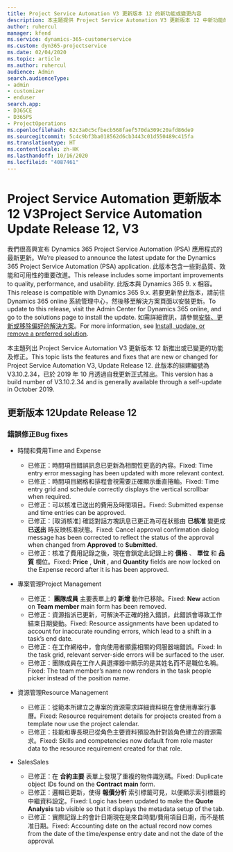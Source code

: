 ```yaml
---
title: Project Service Automation V3 更新版本 12 的新功能或變更內容
description: 本主題提供 Project Service Automation V3 更新版本 12 中新功能的相關資訊。
author: ruhercul
manager: kfend
ms.service: dynamics-365-customerservice
ms.custom: dyn365-projectservice
ms.date: 02/04/2020
ms.topic: article
ms.author: ruhercul
audience: Admin
search.audienceType:
- admin
- customizer
- enduser
search.app:
- D365CE
- D365PS
- ProjectOperations
ms.openlocfilehash: 62c3a0c5cfbecb568faef570da309c20afd86de9
ms.sourcegitcommit: 5c4c9bf3ba018562d6cb3443c01d550489c415fa
ms.translationtype: HT
ms.contentlocale: zh-HK
ms.lasthandoff: 10/16/2020
ms.locfileid: "4087461"
---
```

# <a name="project-service-automation-update-release-12-v3"></a><span data-ttu-id="0ee24-103">Project Service Automation 更新版本 12 V3</span><span class="sxs-lookup"><span data-stu-id="0ee24-103">Project Service Automation Update Release 12, V3</span></span>
<span data-ttu-id="0ee24-104">我們很高興宣布 Dynamics 365 Project Service Automation (PSA) 應用程式的最新更新。</span><span class="sxs-lookup"><span data-stu-id="0ee24-104">We’re pleased to announce the latest update for the Dynamics 365 Project Service Automation (PSA) application.</span></span> <span data-ttu-id="0ee24-105">此版本包含一些對品質、效能和可用性的重要改進。</span><span class="sxs-lookup"><span data-stu-id="0ee24-105">This release includes some important improvements to quality, performance, and usability.</span></span> <span data-ttu-id="0ee24-106">此版本與 Dynamics 365 9. x 相容。</span><span class="sxs-lookup"><span data-stu-id="0ee24-106">This release is compatible with Dynamics 365 9.x.</span></span> <span data-ttu-id="0ee24-107">若要更新至此版本，請前往 Dynamics 365 online 系統管理中心，然後移至解決方案頁面以安裝更新。</span><span class="sxs-lookup"><span data-stu-id="0ee24-107">To update to this release, visit the Admin Center for Dynamics 365 online, and go to the solutions page to install the update.</span></span> <span data-ttu-id="0ee24-108">如需詳細資訊，請參閱[安裝、更新或移除偏好的解決方案](https://docs.microsoft.com/power-platform/admin/install-remove-preferred-solution)。</span><span class="sxs-lookup"><span data-stu-id="0ee24-108">For more information, see [Install, update, or remove a preferred solution](https://docs.microsoft.com/power-platform/admin/install-remove-preferred-solution).</span></span>

<span data-ttu-id="0ee24-109">本主題列出 Project Service Automation V3 更新版本 12 新推出或已變更的功能及修正。</span><span class="sxs-lookup"><span data-stu-id="0ee24-109">This topic lists the features and fixes that are new or changed for Project Service Automation V3, Update Release 12.</span></span> <span data-ttu-id="0ee24-110">此版本的組建編號為 V3.10.2.34，已於 2019 年 10 月透過自我更新正式推出。</span><span class="sxs-lookup"><span data-stu-id="0ee24-110">This version has a build number of V3.10.2.34 and is generally available through a self-update in October 2019.</span></span>

## <a name="update-release-12"></a><span data-ttu-id="0ee24-111">更新版本 12</span><span class="sxs-lookup"><span data-stu-id="0ee24-111">Update Release 12</span></span>

### <a name="bug-fixes"></a><span data-ttu-id="0ee24-112">錯誤修正</span><span class="sxs-lookup"><span data-stu-id="0ee24-112">Bug fixes</span></span>

- <span data-ttu-id="0ee24-113">時間和費用</span><span class="sxs-lookup"><span data-stu-id="0ee24-113">Time and Expense</span></span>

    - <span data-ttu-id="0ee24-114">已修正：時間項目錯誤訊息已更新為相關性更高的內容。</span><span class="sxs-lookup"><span data-stu-id="0ee24-114">Fixed: Time entry error messaging has been updated with more relevant context.</span></span>
    - <span data-ttu-id="0ee24-115">已修正：時間項目網格和排程會視需要正確顯示垂直捲軸。</span><span class="sxs-lookup"><span data-stu-id="0ee24-115">Fixed: Time entry grid and schedule correctly displays the vertical scrollbar when required.</span></span>
    - <span data-ttu-id="0ee24-116">已修正：可以核准已送出的費用及時間項目。</span><span class="sxs-lookup"><span data-stu-id="0ee24-116">Fixed: Submitted expense and time entries can be approved.</span></span>
    - <span data-ttu-id="0ee24-117">已修正：[取消核准] 確認對話方塊訊息已更正為可在狀態由 **已核准** 變更成 **已送出** 時反映核准狀態。</span><span class="sxs-lookup"><span data-stu-id="0ee24-117">Fixed: Cancel approval confirmation dialog message has been corrected to reflect the status of the approval when changed from **Approved** to **Submitted**.</span></span>
    - <span data-ttu-id="0ee24-118">已修正：核准了費用記錄之後，現在會鎖定此記錄上的 **價格** 、 **單位** 和 **品質** 欄位。</span><span class="sxs-lookup"><span data-stu-id="0ee24-118">Fixed: **Price** , **Unit** , and **Quantity** fields are now locked on the Expense record after it is has been approved.</span></span>

- <span data-ttu-id="0ee24-119">專案管理</span><span class="sxs-lookup"><span data-stu-id="0ee24-119">Project Management</span></span>

    - <span data-ttu-id="0ee24-120">已修正： **團隊成員** 主要表單上的 **新增** 動作已移除。</span><span class="sxs-lookup"><span data-stu-id="0ee24-120">Fixed: **New** action on **Team member** main form has been removed.</span></span>
    - <span data-ttu-id="0ee24-121">已修正：資源指派已更新，可解決不正確的捨入錯誤，此錯誤會導致工作結束日期變動。</span><span class="sxs-lookup"><span data-stu-id="0ee24-121">Fixed: Resource assignments have been updated to account for inaccurate rounding errors, which lead to a shift in a task’s end date.</span></span>
    - <span data-ttu-id="0ee24-122">已修正：在工作網格中，會向使用者顯露相關的伺服器端錯誤。</span><span class="sxs-lookup"><span data-stu-id="0ee24-122">Fixed: In the task grid, relevant server-side errors will be surfaced to the user.</span></span>
    - <span data-ttu-id="0ee24-123">已修正：團隊成員在工作人員選擇器中顯示的是其姓名而不是職位名稱。</span><span class="sxs-lookup"><span data-stu-id="0ee24-123">Fixed: The team member’s name now renders in the task people picker instead of the position name.</span></span>

- <span data-ttu-id="0ee24-124">資源管理</span><span class="sxs-lookup"><span data-stu-id="0ee24-124">Resource Management</span></span>

    - <span data-ttu-id="0ee24-125">已修正：從範本所建立之專案的資源需求詳細資料現在會使用專案行事曆。</span><span class="sxs-lookup"><span data-stu-id="0ee24-125">Fixed: Resource requirement details for projects created from a template now use the project calendar.</span></span>
    - <span data-ttu-id="0ee24-126">已修正：技能和專長現已從角色主要資料預設為針對該角色建立的資源需求。</span><span class="sxs-lookup"><span data-stu-id="0ee24-126">Fixed: Skills and competencies now default from role master data to the resource requirement created for that role.</span></span>

- <span data-ttu-id="0ee24-127">Sales</span><span class="sxs-lookup"><span data-stu-id="0ee24-127">Sales</span></span>

    - <span data-ttu-id="0ee24-128">已修正：在 **合約主要** 表單上發現了重複的物件識別碼。</span><span class="sxs-lookup"><span data-stu-id="0ee24-128">Fixed: Duplicate object IDs found on the **Contract main** form.</span></span>
    - <span data-ttu-id="0ee24-129">已修正：邏輯已更新，使得 **報價分析** 索引標籤可見，以便顯示索引標籤的中繼資料設定。</span><span class="sxs-lookup"><span data-stu-id="0ee24-129">Fixed: Logic has been updated to make the **Quote Analysis** tab visible so that it displays the metadata setup of the tab.</span></span>
    - <span data-ttu-id="0ee24-130">已修正：實際記錄上的會計日期現在是來自時間/費用項目日期，而不是核准日期。</span><span class="sxs-lookup"><span data-stu-id="0ee24-130">Fixed: Accounting date on the actual record now comes from the date of the time/expense entry date and not the date of the approval.</span></span>
